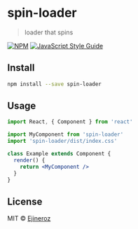 # spin-loader

> loader that spins

[![NPM](https://img.shields.io/npm/v/spin-loader.svg)](https://www.npmjs.com/package/spin-loader) [![JavaScript Style Guide](https://img.shields.io/badge/code_style-standard-brightgreen.svg)](https://standardjs.com)

## Install

```bash
npm install --save spin-loader
```

## Usage

```jsx
import React, { Component } from 'react'

import MyComponent from 'spin-loader'
import 'spin-loader/dist/index.css'

class Example extends Component {
  render() {
    return <MyComponent />
  }
}
```

## License

MIT © [Ejineroz](https://github.com/Ejineroz)
